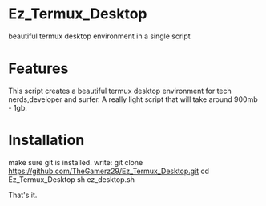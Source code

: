 # Ez_Termux_Desktop
beautiful termux desktop environment in a single script

# Features
This script creates a beautiful termux desktop environment for tech nerds,developer and surfer.
A really light script that will take around 900mb - 1gb.

# Installation
make sure git is installed.
write: git clone https://github.com/TheGamerz29/Ez_Termux_Desktop.git
cd Ez_Termux_Desktop
sh ez_desktop.sh

That's it.
